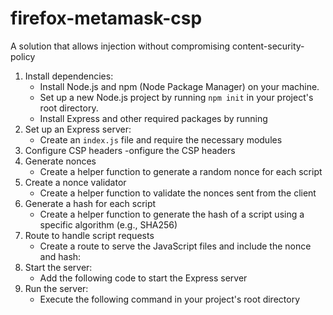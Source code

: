 # firefox-metamask-csp
A solution that allows injection without compromising content-security-policy

1. Install dependencies:
   - Install Node.js and npm (Node Package Manager) on your machine.
   - Set up a new Node.js project by running `npm init` in your project's root directory.
   - Install Express and other required packages by running
2. Set up an Express server:
   - Create an `index.js` file and require the necessary modules 
3. Configure CSP headers
   -onfigure the CSP headers
4. Generate nonces
   - Create a helper function to generate a random nonce for each script
5. Create a nonce validator
   - Create a helper function to validate the nonces sent from the client
6. Generate a hash for each script
   - Create a helper function to generate the hash of a script using a specific algorithm (e.g., SHA256)
7. Route to handle script requests
   - Create a route to serve the JavaScript files and include the nonce and hash:
8. Start the server:
   - Add the following code to start the Express server
9. Run the server:
   - Execute the following command in your project's root directory
